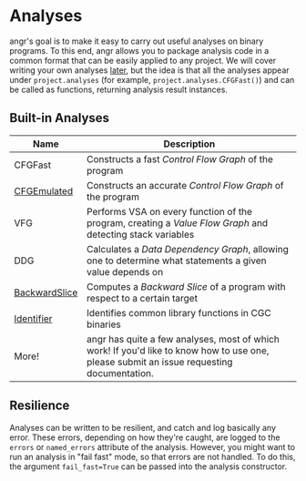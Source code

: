 # Analyses

angr's goal is to make it easy to carry out useful analyses on binary programs.
To this end, angr allows you to package analysis code in a common format that can be easily applied to any project.
We will cover writing your own analyses [later](analysis_writing.md), but the idea is that all the analyses appear under `project.analyses` (for example, `project.analyses.CFGFast()`) and can be called as functions, returning analysis result instances.

## Built-in Analyses

| Name                                        | Description                                                                                                                               |
| --------                                    | -------------                                                                                                                             |
| CFGFast                                     | Constructs a fast *Control Flow Graph* of the program                                                                                     |
| [CFGEmulated](analyses/cfg.md)     | Constructs an accurate *Control Flow Graph* of the program                                                                                |
| VFG                                         | Performs VSA on every function of the program, creating a *Value Flow Graph* and detecting stack variables                                |
| DDG                                         | Calculates a *Data Dependency Graph*, allowing one to determine what statements a given value depends on                                  |
| [BackwardSlice](analyses/backward_slice.md) | Computes a *Backward Slice* of a program with respect to a certain target                                                                 |
| [Identifier](analyses/identifier.md)        | Identifies common library functions in CGC binaries                                                                                       |
| More!                                       | angr has quite a few analyses, most of which work! If you'd like to know how to use one, please submit an issue requesting documentation. |

## Resilience

Analyses can be written to be resilient, and catch and log basically any error.
These errors, depending on how they're caught, are logged to the `errors` or `named_errors` attribute of the analysis.
However, you might want to run an analysis in "fail fast" mode, so that errors are not handled.
To do this, the argument `fail_fast=True` can be passed into the analysis constructor.
